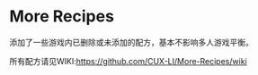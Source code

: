 # More Recipes
添加了一些游戏内已删除或未添加的配方，基本不影响多人游戏平衡。

所有配方请见WIKI:https://github.com/CUX-LI/More-Recipes/wiki
